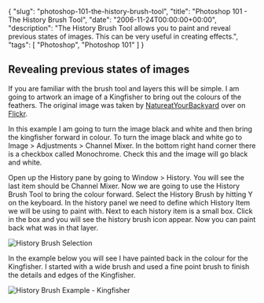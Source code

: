 {
  "slug": "photoshop-101-the-history-brush-tool",
  "title": "Photoshop 101 - The History Brush Tool",
  "date": "2006-11-24T00:00:00+00:00",
  "description": "The History Brush Tool allows you to paint and reveal previous states of images. This can be very useful in creating effects.",
  "tags": [
    "Photoshop",
    "Photoshop 101"
  ]
}

## Revealing previous states of images

If you are familiar with the brush tool and layers this will be simple. I am going to artwork an image of a Kingfisher to bring out the colours of the feathers. The original image was taken by [NatureatYourBackyard][1] over on [Flickr][2].

In this example I am going to turn the image black and white and then bring the kingfisher forward in colour. To turn the image black and white go to Image > Adjustments > Channel Mixer. In the bottom right hand corner there is a checkbox called Monochrome. Check this and the image will go black and white. 

Open up the History pane by going to Window > History. You will see the last item should be Channel Mixer. Now we are going to use the History Brush Tool to bring the colour forward. Select the History Brush by hitting Y on the keyboard. In the history panel we need to define which History Item we will be using to paint with. Next to each history item is a small box. Click in the box and you will see the history brush icon appear. Now you can paint back what was in that layer. 

![History Brush Selection][3] 

In the example below you will see I have painted back in the colour for the Kingfisher. I started with a wide brush and used a fine point brush to finish the details and edges of the Kingfisher.

![History Brush Example - Kingfisher][4]

 [1]: http://www.flickr.com/photos/64684201@N00/
 [2]: http://www.flickr.com/
 [3]: http://shapeshed.com/images/articles/history_brush.gif 
 [4]: http://shapeshed.com/images/articles/history_brush_example.jpg 
